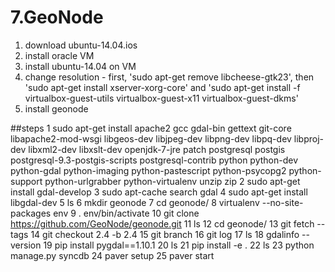 # 7.GeoNode

1. download ubuntu-14.04.ios
2. install oracle VM
3. install ubuntu-14.04 on VM
4. change resolution - first, 'sudo apt-get remove libcheese-gtk23', then 'sudo apt-get install xserver-xorg-core' and 'sudo apt-get install -f virtualbox-guest-utils virtualbox-guest-x11 virtualbox-guest-dkms'
5. install geonode

##steps
    1 sudo apt-get install apache2 gcc gdal-bin gettext git-core libapache2-mod-wsgi libgeos-dev libjpeg-dev libpng-dev libpq-dev libproj-dev libxml2-dev libxslt-dev openjdk-7-jre patch postgresql postgis postgresql-9.3-postgis-scripts postgresql-contrib       python python-dev python-gdal python-imaging python-pastescript python-psycopg2 python-support python-urlgrabber python-virtualenv    unzip zip
    2  sudo apt-get install gdal-develop
    3  sudo apt-cache search gdal
    4  sudo apt-get install libgdal-dev
    5  ls
    6  mkdir geonode
    7  cd geonode/
    8  virtualenv --no-site-packages env
    9  . env/bin/activate
   10  git clone https://github.com/GeoNode/geonode.git
   11  ls
   12  cd geonode/
   13  git fetch --tags
   14  git checkout 2.4 -b 2.4
   15  git branch 
   16  git log
   17  ls
   18  gdalinfo --version
   19  pip install pygdal==1.10.1
   20  ls
   21  pip install -e .
   22  ls
   23  python manage.py syncdb
   24  paver setup
   25  paver start
